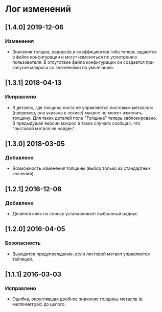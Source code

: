 ﻿# Лог изменений

[//]: # (YYYY-MM-DD)
[//]: # (Added, Changed, Deprecated, Removed, Fixed, Security)
[//]: # (Добавлено, Изменения, Устарело, Удалено, Исправлено, Безопасность)

## [1.4.0] 2019-12-06

### Изменения
- Значения толщин, радиусов и коэффициентов гиба теперь задаются в файле конфигурации и могут изменяться по усмотрению пользователя. В отсутствие файла конфигурации он создается при запуске макроса со значениями по умолчанию.

## [1.3.1] 2018-04-13

### Исправлено
- В деталях, где толщина листа не управляется листовым металлом (например, она указана в эскизе) макрос не может изменить толщину. Для таких деталей поле "Толщина" теперь заблокировано. В предыдущей версии макрос в таких случаях сообщал, что "листовой металл не найден".

## [1.3.0] 2018-03-05

### Добавлено
- Возможность изменения толщины (выбор только из стандартных значений).

## [1.2.1] 2016-12-06

### Добавлено
- Двойной клик по списку устанавливает выбранный радиус.

## [1.2.0] 2016-04-05

### Безопасность
- Выводится предупреждение, если листовой металл управляется таблицей.

## [1.1.1] 2016-03-03

### Исправлено
- Ошибка, округлявшая дробное значение толщины металла (в миллиметрах) до целого.
